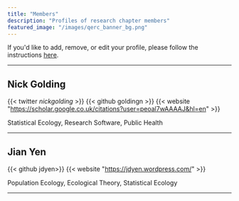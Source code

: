 ```yaml
---
title: "Members"
description: "Profiles of research chapter members"
featured_image: "/images/qerc_banner_bg.png"
---
```



If you'd like to add, remove, or edit your profile, please follow the instructions [here](https://github.com/esa-qerc/website/blob/master/readme.md#edit-profile).


---

## Nick Golding
 
{{< twitter _nickgolding_ >}}
{{< github goldingn >}}
{{< website "https://scholar.google.co.uk/citations?user=peoal7wAAAAJ&hl=en" >}}

Statistical Ecology, Research Software, Public Health

---


## Jian Yen 
 
{{< github jdyen>}}
{{< website "https://jdyen.wordpress.com/" >}}

Population Ecology, Ecological Theory, Statistical Ecology

---

